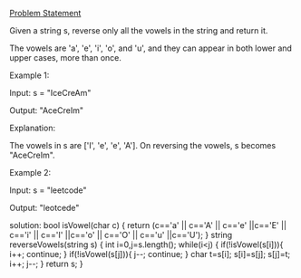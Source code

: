 [Problem Statement](https://leetcode.com/problems/reverse-vowels-of-a-string/description/?envType=study-plan-v2&envId=leetcode-75)

Given a string s, reverse only all the vowels in the string and return it.

The vowels are 'a', 'e', 'i', 'o', and 'u', and they can appear in both lower and upper cases, more than once.

 

Example 1:

Input: s = "IceCreAm"

Output: "AceCreIm"

Explanation:

The vowels in s are ['I', 'e', 'e', 'A']. On reversing the vowels, s becomes "AceCreIm".

Example 2:

Input: s = "leetcode"

Output: "leotcede"

solution:
bool isVowel(char c)
{
    return (c=='a' || c=='A' || c=='e' ||c=='E' || c=='i' || c=='I' ||c=='o' || c=='O' || c=='u' ||c=='U');
}
string reverseVowels(string s) 
{
    int i=0,j=s.length();
    while(i<j)
    {
        if(!isVowel(s[i])){
            i++;
            continue;
        }
        if(!isVowel(s[j])){
            j--;
            continue;
        }
        char t=s[i];
        s[i]=s[j];
        s[j]=t;
        i++;
        j--;
    }
    return s;
}